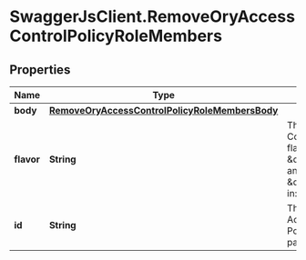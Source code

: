 # SwaggerJsClient.RemoveOryAccessControlPolicyRoleMembers

## Properties
Name | Type | Description | Notes
------------ | ------------- | ------------- | -------------
**body** | [**RemoveOryAccessControlPolicyRoleMembersBody**](RemoveOryAccessControlPolicyRoleMembersBody.md) |  | [optional] 
**flavor** | **String** | The ORY Access Control Policy flavor. Can be \&quot;regex\&quot; and \&quot;exact\&quot;.  in: path | 
**id** | **String** | The ID of the ORY Access Control Policy Role.  in: path | 


